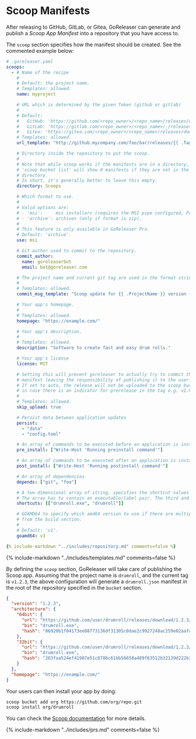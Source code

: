 # Scoop Manifests

After releasing to GitHub, GitLab, or Gitea, GoReleaser can generate and publish a
_Scoop App Manifest_ into a repository that you have access to.

The `scoop` section specifies how the manifest should be created. See the
commented example below:

```yaml
# .goreleaser.yaml
scoops:
  - # Name of the recipe
    #
    # Default: the project name.
    # Templates: allowed.
    name: myproject

    # URL which is determined by the given Token (github or gitlab)
    #
    # Default:
    #   GitHub: 'https://github.com/<repo_owner>/<repo_name>/releases/download/{{ .Tag }}/{{ .ArtifactName }}'
    #   GitLab: 'https://gitlab.com/<repo_owner>/<repo_name>/-/releases/{{ .Tag }}/downloads/{{ .ArtifactName }}'
    #   Gitea: 'https://gitea.com/<repo_owner>/<repo_name>/releases/download/{{ .Tag }}/{{ .ArtifactName }}'
    # Templates: allowed.
    url_template: "http://github.mycompany.com/foo/bar/releases/{{ .Tag }}/{{ .ArtifactName }}"

    # Directory inside the repository to put the scoop.
    #
    # Note that while scoop works if the manifests are in a directory,
    # 'scoop bucket list' will show 0 manifests if they are not in the root
    # directory.
    # In short, it's generally better to leave this empty.
    directory: Scoops

    # Which format to use.
    #
    # Valid options are:
    # - 'msi':     msi installers (requires the MSI pipe configured, Pro only)
    # - 'archive': archives (only if format is zip),
    #
    # This feature is only available in GoReleaser Pro.
    # Default: 'archive'.
    use: msi

    # Git author used to commit to the repository.
    commit_author:
      name: goreleaserbot
      email: bot@goreleaser.com

    # The project name and current git tag are used in the format string.
    #
    # Templates: allowed.
    commit_msg_template: "Scoop update for {{ .ProjectName }} version {{ .Tag }}"

    # Your app's homepage.
    #
    # Templates: allowed.
    homepage: "https://example.com/"

    # Your app's description.
    #
    # Templates: allowed.
    description: "Software to create fast and easy drum rolls."

    # Your app's license
    license: MIT

    # Setting this will prevent goreleaser to actually try to commit the updated
    # manifest leaving the responsibility of publishing it to the user.
    # If set to auto, the release will not be uploaded to the scoop bucket
    # in case there is an indicator for prerelease in the tag e.g. v1.0.0-rc1
    #
    # Templates: allowed.
    skip_upload: true

    # Persist data between application updates
    persist:
      - "data"
      - "config.toml"

    # An array of commands to be executed before an application is installed.
    pre_install: ["Write-Host 'Running preinstall command'"]

    # An array of commands to be executed after an application is installed.
    post_install: ["Write-Host 'Running postinstall command'"]

    # An array of dependencies.
    depends: ["git", "foo"]

    # A two-dimensional array of string, specifies the shortcut values to make available in the startmenu.
    # The array has to contain an executable/label pair. The third and fourth element are optional.
    shortcuts: [["drumroll.exe", "drumroll"]]

    # GOAMD64 to specify which amd64 version to use if there are multiple versions
    # from the build section.
    #
    # Default: 'v1'.
    goamd64: v3

{% include-markdown "../includes/repository.md" comments=false %}
```

{% include-markdown "../includes/templates.md" comments=false %}

By defining the `scoop` section, GoReleaser will take care of publishing the
Scoop app. Assuming that the project name is `drumroll`, and the current tag is
`v1.2.3`, the above configuration will generate a `drumroll.json` manifest in
the root of the repository specified in the `bucket` section.

```json
{
  "version": "1.2.3",
  "architecture": {
    "64bit": {
      "url": "https://github.com/user/drumroll/releases/download/1.2.3/drumroll_1.2.3_windows_amd64.tar.gz",
      "bin": "drumroll.exe",
      "hash": "86920b1f04173ee08773136df31305c0dae2c9927248ac259e02aafd92b6008a"
    },
    "32bit": {
      "url": "https://github.com/user/drumroll/releases/download/1.2.3/drumroll_1.2.3_windows_386.tar.gz",
      "bin": "drumroll.exe",
      "hash": "283faa524ef41987e51c8786c61bb56658a489f63512b32139d222b3ee1d18e6"
    }
  },
  "homepage": "https://example.com/"
}
```

Your users can then install your app by doing:

```sh
scoop bucket add org https://github.com/org/repo.git
scoop install org/drumroll
```

You can check the
[Scoop documentation](https://github.com/lukesampson/scoop/wiki) for more
details.

{% include-markdown "../includes/prs.md" comments=false %}
